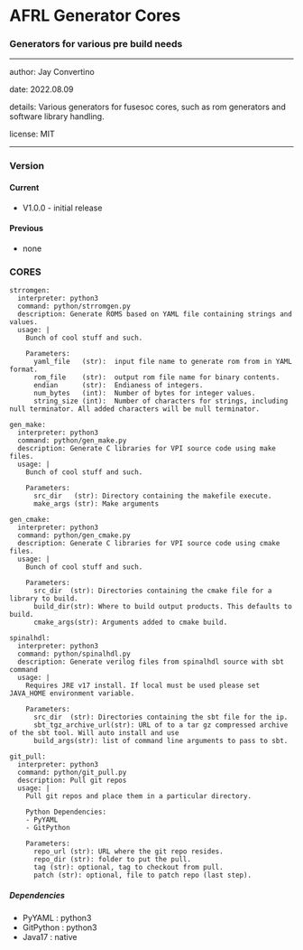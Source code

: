 # AFRL Generator Cores
### Generators for various pre build needs
---

   author: Jay Convertino  
   
   date: 2022.08.09  
   
   details: Various generators for fusesoc cores, such as rom generators and software library handling.  
   
   license: MIT   
   
---

### Version
#### Current
  - V1.0.0 - initial release

#### Previous
  - none

### CORES
```
strromgen:
  interpreter: python3
  command: python/strromgen.py
  description: Generate ROMS based on YAML file containing strings and values.
  usage: |
    Bunch of cool stuff and such.

    Parameters:
      yaml_file   (str):  input file name to generate rom from in YAML format.
      rom_file    (str):  output rom file name for binary contents.
      endian      (str):  Endianess of integers.
      num_bytes   (int):  Number of bytes for integer values.
      string_size (int):  Number of characters for strings, including null terminator. All added characters will be null terminator.

gen_make:
  interpreter: python3
  command: python/gen_make.py
  description: Generate C libraries for VPI source code using make files.
  usage: |
    Bunch of cool stuff and such.

    Parameters:
      src_dir   (str): Directory containing the makefile execute.
      make_args (str): Make arguments

gen_cmake:
  interpreter: python3
  command: python/gen_cmake.py
  description: Generate C libraries for VPI source code using cmake files.
  usage: |
    Bunch of cool stuff and such.

    Parameters:
      src_dir  (str): Directories containing the cmake file for a library to build.
      build_dir(str): Where to build output products. This defaults to build.
      cmake_args(str): Arguments added to cmake build.

spinalhdl:
  interpreter: python3
  command: python/spinalhdl.py
  description: Generate verilog files from spinalhdl source with sbt command
  usage: |
    Requires JRE v17 install. If local must be used please set JAVA_HOME environment variable.

    Parameters:
      src_dir  (str): Directories containing the sbt file for the ip.
      sbt_tgz_archive_url(str): URL of to a tar gz compressed archive of the sbt tool. Will auto install and use
      build_args(str): list of command line arguments to pass to sbt.

git_pull:
  interpreter: python3
  command: python/git_pull.py
  description: Pull git repos
  usage: |
    Pull git repos and place them in a particular directory.

    Python Dependencies:
    - PyYAML
    - GitPython

    Parameters:
      repo_url (str): URL where the git repo resides.
      repo_dir (str): folder to put the pull.
      tag (str): optional, tag to checkout from pull.
      patch (str): optional, file to patch repo (last step).
```

##### Dependencies
  - PyYAML : python3
  - GitPython : python3
  - Java17 : native

